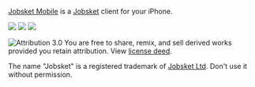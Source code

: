 [Jobsket Mobile](http://itunes.apple.com/app/jobsket-mobile/id431523186) is a [Jobsket](http://www.jobsket.com) client for your iPhone.

![](https://github.com/j4n0/jobsket/raw/master/pages/ss02.png)
![](https://github.com/j4n0/jobsket/raw/master/pages/ss01.png)
![](https://github.com/j4n0/jobsket/raw/master/pages/ss03.png)

![Attribution 3.0](https://github.com/j4n0/jobsket/raw/master/pages/CC-BY-88x31.png) You are free to share, remix, and sell derived works provided you retain attribution. View [license deed](http://creativecommons.org/licenses/by/3.0/).

The name "Jobsket" is a registered trademark of [Jobsket Ltd](http://www.jobsket.com/). Don't use it without permission.